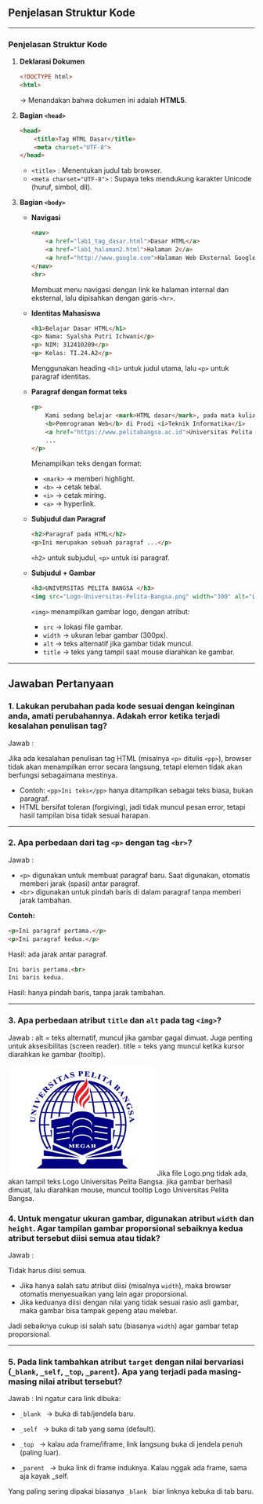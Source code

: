 

## Penjelasan Struktur Kode

---

###  Penjelasan Struktur Kode

1. **Deklarasi Dokumen**

   ```html
   <!DOCTYPE html>
   <html>
   ```

   → Menandakan bahwa dokumen ini adalah **HTML5**.

2. **Bagian `<head>`**

   ```html
   <head>
       <title>Tag HTML Dasar</title>
       <meta charset="UTF-8">
   </head>
   ```

   * `<title>` : Menentukan judul tab browser.
   * `<meta charset="UTF-8">` : Supaya teks mendukung karakter Unicode (huruf, simbol, dll).

3. **Bagian `<body>`**

   * **Navigasi**

     ```html
     <nav> 
         <a href="lab1_tag_dasar.html">Dasar HTML</a> 
         <a href="lab1_halaman2.html">Halaman 2</a> 
         <a href="http://www.google.com">Halaman Web Eksternal Google</a> 
     </nav> 
     <hr>
     ```

      Membuat menu navigasi dengan link ke halaman internal dan eksternal, lalu dipisahkan dengan garis `<hr>`.

   * **Identitas Mahasiswa**

     ```html
     <h1>Belajar Dasar HTML</h1>
     <p> Nama: Syalsha Putri Ichwani</p>
     <p> NIM: 312410209</p>
     <p> Kelas: TI.24.A2</p>
     ```

      Menggunakan heading `<h1>` untuk judul utama, lalu `<p>` untuk paragraf identitas.

   * **Paragraf dengan format teks**

     ```html
     <p> 
         Kami sedang belajar <mark>HTML dasar</mark>, pada mata kuliah 
         <b>Pemrograman Web</b> di Prodi <i>Teknik Informatika</i> 
         <a href="https://www.pelitabangsa.ac.id">Universitas Pelita Bangsa</a>. 
         ...
     </p>
     ```

      Menampilkan teks dengan format:

     * `<mark>` → memberi highlight.
     * `<b>` → cetak tebal.
     * `<i>` → cetak miring.
     * `<a>` → hyperlink.

   * **Subjudul dan Paragraf**

     ```html
     <h2>Paragraf pada HTML</h2>
     <p>Ini merupakan sebuah paragraf ...</p>
     ```

      `<h2>` untuk subjudul, `<p>` untuk isi paragraf.

   * **Subjudul + Gambar**

     ```html
     <h3>UNIVERSITAS PELITA BANGSA </h3>
     <img src="Logo-Universitas-Pelita-Bangsa.png" width="300" alt="Logo Universitas Pelita Bangsa.png" title="Logo Universitas Pelita Bangsa">
     ```

      `<img>` menampilkan gambar logo, dengan atribut:

     * `src` → lokasi file gambar.
     * `width` → ukuran lebar gambar (300px).
     * `alt` → teks alternatif jika gambar tidak muncul.
     * `title` → teks yang tampil saat mouse diarahkan ke gambar.




---




## Jawaban Pertanyaan

### 1. Lakukan perubahan pada kode sesuai dengan keinginan anda, amati perubahannya. Adakah error ketika terjadi kesalahan penulisan tag?
Jawab :

Jika ada kesalahan penulisan tag HTML (misalnya `<p>` ditulis `<pp>`), browser tidak akan menampilkan error secara langsung, tetapi elemen tidak akan berfungsi sebagaimana mestinya.  
* Contoh: `<pp>Ini teks</pp>` hanya ditampilkan sebagai teks biasa, bukan paragraf.  
* HTML bersifat toleran (forgiving), jadi tidak muncul pesan error, tetapi hasil tampilan bisa tidak sesuai harapan.

---

### 2. Apa perbedaan dari tag `<p>` dengan tag `<br>`?
Jawab :

- `<p>` digunakan untuk membuat paragraf baru. Saat digunakan, otomatis memberi jarak (spasi) antar paragraf.  
- `<br>` digunakan untuk pindah baris di dalam paragraf tanpa memberi jarak tambahan.

**Contoh:**
```html
<p>Ini paragraf pertama.</p>
<p>Ini paragraf kedua.</p>
```
Hasil: ada jarak antar paragraf.

```html
Ini baris pertama.<br>
Ini baris kedua.
```
Hasil: hanya pindah baris, tanpa jarak tambahan.

---

### 3. Apa perbedaan atribut `title` dan `alt` pada tag `<img>`?
Jawab : alt = teks alternatif, muncul jika gambar gagal dimuat. Juga penting untuk aksesibilitas (screen reader).
title = teks yang muncul ketika kursor diarahkan ke gambar (tooltip).

<img src="Logo-Universitas-Pelita-Bangsa.png" width="300" alt="Logo Universitas Pelita Bangsa.png" title="Logo Universitas Pelita Bangsa">
Jika file Logo.png tidak ada, akan tampil teks Logo Universitas Pelita Bangsa. jika gambar berhasil dimuat, lalu diarahkan mouse, muncul tooltip Logo Universitas Pelita Bangsa.

### 4. Untuk mengatur ukuran gambar, digunakan atribut `width` dan `height`. Agar tampilan gambar proporsional sebaiknya kedua atribut tersebut diisi semua atau tidak?
Jawab :

Tidak harus diisi semua.

* Jika hanya salah satu atribut diisi (misalnya `width`), maka browser otomatis menyesuaikan yang lain agar proporsional.
* Jika keduanya diisi dengan nilai yang tidak sesuai rasio asli gambar, maka gambar bisa tampak gepeng atau melebar.

Jadi sebaiknya cukup isi salah satu (biasanya `width`) agar gambar tetap proporsional.

---
### 5. Pada link tambahkan atribut `target` dengan nilai bervariasi (`_blank`, `_self`, `_top`, `_parent`). Apa yang terjadi pada masing-masing nilai atribut tersebut?
Jawab :
Ini ngatur cara link dibuka:

* `_blank ` → buka di tab/jendela baru.

* `_self ` → buka di tab yang sama (default).

* `_top ` → kalau ada frame/iframe, link langsung buka di jendela penuh (paling luar).

* `_parent ` → buka link di frame induknya. Kalau nggak ada frame, sama aja kayak _self.

Yang paling sering dipakai biasanya  `_blank ` biar linknya kebuka di tab baru.



